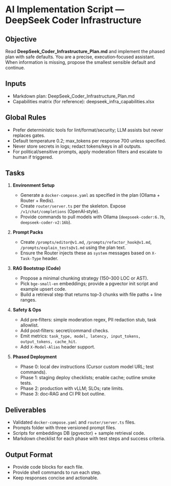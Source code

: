 
# AI Implementation Script — DeepSeek Coder Infrastructure

## Objective
Read **DeepSeek_Coder_Infrastructure_Plan.md** and implement the phased plan with safe defaults.
You are a precise, execution‑focused assistant. When information is missing, propose the smallest sensible default and continue.

## Inputs
- Markdown plan: DeepSeek_Coder_Infrastructure_Plan.md
- Capabilities matrix (for reference): deepseek_infra_capabilities.xlsx

## Global Rules
- Prefer deterministic tools for lint/format/security; LLM assists but never replaces gates.
- Default temperature 0.2; max_tokens per response 700 unless specified.
- Never store secrets in logs; redact tokens/keys in all outputs.
- For political/sensitive prompts, apply moderation filters and escalate to human if triggered.

## Tasks
1. **Environment Setup**
   - Generate a `docker-compose.yaml` as specified in the plan (Ollama + Router + Redis).
   - Create `router/server.ts` per the skeleton. Expose `/v1/chat/completions` (OpenAI‑style).
   - Provide commands to pull models with Ollama (`deepseek-coder:6.7b`, `deepseek-coder-v2:16b`).

2. **Prompt Packs**
   - Create `/prompts/editor@v1.md`, `/prompts/refactor_hook@v1.md`, `/prompts/explain_tests@v1.md` using the plan text.
   - Ensure the Router injects these as `system` messages based on `X-Task-Type` header.

3. **RAG Bootstrap (Code)**
   - Propose a minimal chunking strategy (150–300 LOC or AST).
   - Pick `bge-small-en` embeddings; provide a pgvector init script and example upsert code.
   - Build a retrieval step that returns top‑3 chunks with file paths + line ranges.

4. **Safety & Ops**
   - Add pre‑filters: simple moderation regex, PII redaction stub, task allowlist.
   - Add post‑filters: secret/command checks.
   - Emit metrics: `task_type, model, latency, input_tokens, output_tokens, cache_hit`.
   - Add `X-Model-Alias` header support.

5. **Phased Deployment**
   - Phase 0: local dev instructions (Cursor custom model URL; test commands).
   - Phase 1: staging deploy checklists; enable cache; outline smoke tests.
   - Phase 2: production with vLLM; SLOs; rate limits.
   - Phase 3: doc‑RAG and CI PR bot outline.

## Deliverables
- Validated `docker-compose.yaml` and `router/server.ts` files.
- Prompts folder with three versioned prompt files.
- Scripts for embeddings DB (pgvector) + sample retrieval code.
- Markdown checklist for each phase with test steps and success criteria.

## Output Format
- Provide code blocks for each file.
- Provide shell commands to run each step.
- Keep responses concise and actionable.
